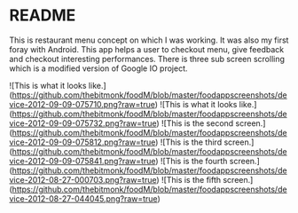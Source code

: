 README
=========================================
This is restaurant menu concept on which I was working. It was also my first foray with Android. This app helps a user to checkout menu, give feedback and checkout interesting performances. There is three sub screen scrolling which is a modified version of Google IO project.

![This is what it looks like.]
(https://github.com/thebitmonk/foodM/blob/master/foodappscreenshots/device-2012-09-09-075710.png?raw=true)
![This is what it looks like.]
(https://github.com/thebitmonk/foodM/blob/master/foodappscreenshots/device-2012-09-09-075732.png?raw=true)
![This is the second screen.]
(https://github.com/thebitmonk/foodM/blob/master/foodappscreenshots/device-2012-09-09-075812.png?raw=true)
![This is the third screen.]
(https://github.com/thebitmonk/foodM/blob/master/foodappscreenshots/device-2012-09-09-075841.png?raw=true)
![This is the fourth screen.]
(https://github.com/thebitmonk/foodM/blob/master/foodappscreenshots/device-2012-08-27-000703.png?raw=true)
![This is the fifth screen.]
(https://github.com/thebitmonk/foodM/blob/master/foodappscreenshots/device-2012-08-27-044045.png?raw=true)

